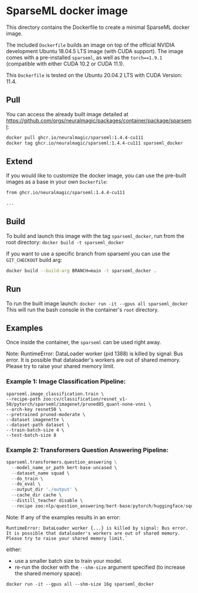 # SparseML docker image
This directory contains the Dockerfile to create a minimal SparseML docker image.

The included `Dockerfile` builds an image on top of the official NVIDIA development Ubuntu 18.04.5 LTS 
image (with CUDA support). The image comes with a pre-installed `sparseml`, as well as the `torch==1.9.1`
(compatible with either CUDA 10.2 or CUDA 11.1).

This `Dockerfile` is tested on the Ubuntu 20.04.2 LTS with CUDA Version: 11.4.

## Pull
You can access the already built image detailed at https://github.com/orgs/neuralmagic/packages/container/package/sparseml:

```bash
docker pull ghcr.io/neuralmagic/sparseml:1.4.4-cu111
docker tag ghcr.io/neuralmagic/sparseml:1.4.4-cu111 sparseml_docker
```

## Extend
If you would like to customize the docker image, you can use the pre-built images as a base in your own `Dockerfile`:

```Dockerfile
from ghcr.io/neuralmagic/sparseml:1.4.4-cu111

...
```

## Build
To build and launch this image with the tag `sparseml_docker`, run from the root directory: `docker build -t sparseml_docker`

If you want to use a specific branch from sparseml you can use the `GIT_CHECKOUT` build arg:
```bash
docker build --build-arg BRANCH=main -t sparseml_docker .
```

## Run
To run the built image launch: `docker run -it --gpus all sparseml_docker`
This will run the bash console in the container's `root` directory.

## Examples
Once inside the container, the `sparseml` can be used right away.

Note: RuntimeError: DataLoader worker (pid 1388) is killed by signal: Bus error. It is possible that dataloader's workers are out of shared memory. Please try to raise your shared memory limit.

### Example 1: Image Classification Pipeline:

```
sparseml.image_classification.train \ 
--recipe-path zoo:cv/classification/resnet_v1-50/pytorch/sparseml/imagenet/pruned85_quant-none-vnni \
--arch-key resnet50 \  
--pretrained pruned-moderate \   
--dataset imagenette \
--dataset-path dataset \     
--train-batch-size 4 \ 
--test-batch-size 8 
```

### Example 2: Transformers Question Answering Pipeline:

```python
sparseml.transformers.question_answering \
  --model_name_or_path bert-base-uncased \          
  --dataset_name squad \                            
  --do_train \                                      
  --do_eval \                                       
  --output_dir './output' \                         
  --cache_dir cache \                               
  --distill_teacher disable \                       
  --recipe zoo:nlp/question_answering/bert-base/pytorch/huggingface/squad/pruned-aggressive_98   
```

Note: 
If any of the examples results in an error:
```
RuntimeError: DataLoader worker {...} is killed by signal: Bus error. It is possible that dataloader's workers are out of shared memory. Please try to raise your shared memory limit.`
```
either:
- use a smaller batch size to train your model.
- re-run the docker with the `--shm-size` argument specified (to increase the shared memory space):
```
docker run -it --gpus all --shm-size 16g sparseml_docker
```
